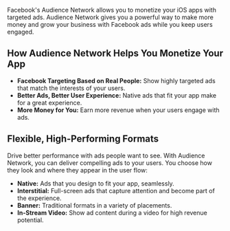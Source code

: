 Facebook's Audience Network allows you to monetize your iOS apps with targeted ads. Audience Network gives you a powerful way to make more money and grow your business with Facebook ads while you keep users engaged.

## How Audience Network Helps You Monetize Your App

* **Facebook Targeting Based on Real People:** Show highly targeted ads that match the interests of your users.
* **Better Ads, Better User Experience:** Native ads that fit your app make for a great experience.
* **More Money for You:** Earn more revenue when your users engage with ads.

## Flexible, High-Performing Formats

Drive better performance with ads people want to see. With Audience Network, you can deliver compelling ads to your users. You choose how they look and where they appear in the user flow:

* **Native:** Ads that you design to fit your app, seamlessly.
* **Interstitial:** Full-screen ads that capture attention and become part of the experience.
* **Banner:** Traditional formats in a variety of placements.
* **In-Stream Video:** Show ad content during a video for high revenue potential.

